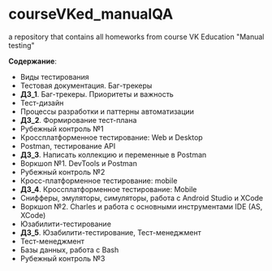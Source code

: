 # courseVKed_manualQA
a repository that contains all homeworks from course VK Education "Manual testing"

**Содержание**:
- Виды тестирования
- Тестовая документация. Баг-трекеры
- **ДЗ_1**. Баг-трекеры. Приоритеты и важность
- Тест-дизайн
- Процессы разработки и паттерны автоматизации
- **ДЗ_2**. Формирование тест-плана
- Рубежный контроль №1
- Кроссплатформенное тестирование: Web и Desktop
- Postman, тестирование API
- **ДЗ_3**. Написать коллекцию и переменные в Postman
- Воркшоп №1. DevTools и Postman
- Рубежный контроль №2
- Кросс-платформенное тестирование: mobile
- **ДЗ_4**. Кроссплатформенное тестирование: Mobile
- Снифферы, эмуляторы, симуляторы, работа с Android Studio и XCode
- Воркшоп №2. Charles и работа с основными инструментами IDE (AS, XCode)
- Юзабилити-тестирование
- **ДЗ_5**. Юзабилити-тестирование, Тест-менеджмент
- Тест-менеджмент
- Базы данных, работа с Bash
- Рубежный контроль №3

